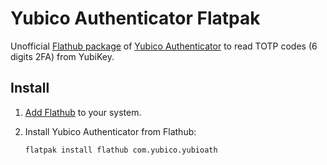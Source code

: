 # Yubico Authenticator Flatpak

Unofficial [Flathub package](https://flathub.org/apps/details/com.yubico.yubioath) of [Yubico Authenticator](https://developers.yubico.com/yubioath-desktop/) to read TOTP codes (6 digits 2FA) from YubiKey.


## Install

1. [Add Flathub](https://flatpak.org/setup/) to your system.
2. Install Yubico Authenticator from Flathub:

   ```sh
   flatpak install flathub com.yubico.yubioath
   ```
